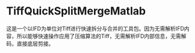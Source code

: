 # TiffQuickSplitMergeMatlab
这是一个以IFD为单位对Tiff进行快速拆分与合并的工具包。因为无需解析IFD内容，所以能够快速操作应用了压缩算法的Tiff，无需解析IFD内部信息，无需解码，直接底层剪接。
